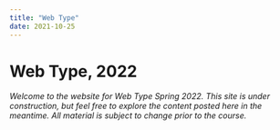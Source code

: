 ```yaml
---
title: "Web Type"
date: 2021-10-25
---
```


# Web Type, 2022

*Welcome to the website for Web Type Spring 2022. 
This site is under construction, but feel free to explore the content posted here in the meantime. All material is subject to change prior to the course.*


